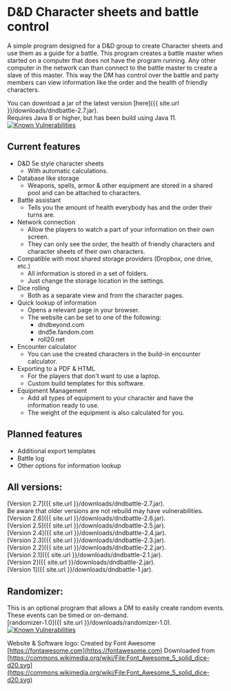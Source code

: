 # D&D Character sheets and battle control
A simple program designed for a D&amp;D group to create Character sheets and use them as a guide for a battle. This program creates a battle master when started on a computer that does not have the program running. Any other computer in the network can than connect to the battle master to create a slave of this master. This way the DM has control over the battle and party members can view information like the order and the health of friendly characters.

You can download a jar of the latest version [here]({{ site.url }}/downloads/dndbattle-2.7.jar).  
Requires Java 8 or higher, but has been build using Java 11.  
[![Known Vulnerabilities](https://snyk.io//test/github/WouterVerleur/D-D-Charactersheets-and-battle-control/badge.svg?targetFile=dndbattle/pom.xml)](https://snyk.io//test/github/WouterVerleur/D-D-Charactersheets-and-battle-control?targetFile=dndbattle/pom.xml)

## Current features
* D&D 5e style character sheets
  * With automatic calculations.
* Database like storage
  * Weapons, spells, armor & other equipment are stored in a shared pool and can be attached to characters.
* Battle assistant
  * Tells you the amount of health everybody has and the order their turns are.
* Network connection
  * Allow the players to watch a part of your information on their own screen.
  * They can only see the order, the health of friendly characters and character sheets of their own characters.
* Compatible with most shared storage providers (Dropbox, one drive, etc.)
  * All information is stored in a set of folders.
  * Just change the storage location in the settings.
* Dice rolling
  * Both as a separate view and from the character pages.
* Quick lookup of information
  * Opens a relevant page in your browser.
  * The website can be set to one of the following:
    * dndbeyond.com
    * dnd5e.fandom.com
    * roll20.net
* Encounter calculator
  * You can use the created characters in the build-in encounter calculator.
* Exporting to a PDF & HTML
  * For the players that don't want to use a laptop.
  * Custom build templates for this software.
* Equipment Management
  * Add all types of equipment to your character and have the information ready to use.
  * The weight of the equipment is also calculated for you.

## Planned features
* Additional export templates
* Battle log
* Other options for information lookup

## All versions:
[Version 2.7]({{ site.url }}/downloads/dndbattle-2.7.jar).  
Be aware that older versions are not rebuild may have vulnerabilities.  
[Version 2.6]({{ site.url }}/downloads/dndbattle-2.6.jar).  
[Version 2.5]({{ site.url }}/downloads/dndbattle-2.5.jar).  
[Version 2.4]({{ site.url }}/downloads/dndbattle-2.4.jar).  
[Version 2.3]({{ site.url }}/downloads/dndbattle-2.3.jar).  
[Version 2.2]({{ site.url }}/downloads/dndbattle-2.2.jar).  
[Version 2.1]({{ site.url }}/downloads/dndbattle-2.1.jar).  
[Version 2]({{ site.url }}/downloads/dndbattle-2.jar).  
[Version 1]({{ site.url }}/downloads/dndbattle-1.jar).

## Randomizer:
This is an optional program that allows a DM to easily create random events. These events can be timed or on-demand.  
[randomizer-1.0]({{ site.url }}/downloads/randomizer-1.0).  
[![Known Vulnerabilities](https://snyk.io//test/github/WouterVerleur/D-D-Charactersheets-and-battle-control/badge.svg?targetFile=randomizer/pom.xml)](https://snyk.io//test/github/WouterVerleur/D-D-Charactersheets-and-battle-control?targetFile=randomizer/pom.xml)  

Website & Software logo:
Created by Font Awesome [https://fontawesome.com](https://fontawesome.com)
Downloaded from [https://commons.wikimedia.org/wiki/File:Font_Awesome_5_solid_dice-d20.svg](https://commons.wikimedia.org/wiki/File:Font_Awesome_5_solid_dice-d20.svg)
